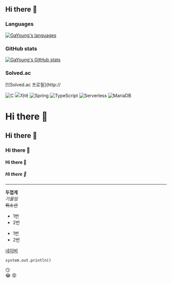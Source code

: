 ## Hi there 👋

### Languages
[![GaYoung's languages](https://github-readme-stats.vercel.app/api/top-langs/?username=GaYoung28&theme=dracula&layout=compact&hide=javascript,html,jupyter%20notebook&exclude_repo=python-vaction)](https://github.com/anuraghazra/github-readme-stats)


### GitHub stats
[![GaYoung's GitHub stats](https://github-readme-stats.vercel.app/api?username=GaYoung28&show_icons=true&theme=cobalt&count_private=true)](https://github.com/anuraghazra/github-readme-stats)


### Solved.ac
[![Solved.ac
프로필](http://


<!--
![header](https://capsule-render.vercel.app/api?type=wave&color=auto&height=300&section=header&text=깃허브%20특강&fontSize=90)


[![Top Langs](https://github-readme-stats.vercel.app/api/top-langs/?username=GaYoung28)](https://github.com/GaYoung28/github-readme-stats)

-->


![C](https://img.shields.io/badge/-C-123456?style=flat-square&logo=C&logoColor=black)
![자바](https://img.shields.io/badge/-자바-007396?style=flat&logo=Java&logoColor=ffffff)
![Spring](https://img.shields.io/badge/-Spring-6DB33F?style=for-the-badge&logo=Spring&logoColor=white)
![TypeScript](https://img.shields.io/badge/-TypeScript-3178C6?style=flat-square&logo=TypeScript&logoColor=white)
![Serverless](https://img.shields.io/badge/-Serverless-FD5750?style=flat-square&logo=Serverless&logoColor=magenta)
![MariaDB](https://img.shields.io/badge/-MariaDB-1F305F?style=flat-square&logo=mariadb&logoColor=white)

# Hi there 👋
## Hi there 👋
### Hi there 👋
#### Hi there 👋
##### Hi there 👋
---
**두껍게**<br>
*기울임*<br>
~~취소선~~<br>
* 1번
* 2번
- 1번
- 2번

[네이버](https://www.naver.com)

```
system.out.println()
```

:smirk:<br>
:joy:
:rage:
